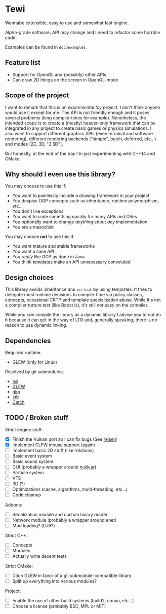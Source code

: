 # Tewi

Wannabe extensible, easy to use and somewhat fast engine.

Alpha-grade software, API may change and I need to refactor some horrible code.

Examples can be found in `doc/examples`.

## Feature list

 * Support for OpenGL and (possibly) other APIs
 * Can draw 2D things on the screen in OpenGL-mode

## Scope of the project

I want to remark that this is an _experimental toy project_, I don't think anyone would use it except for me.
The API is not friendly enough and it poses several problems (long compile-times for example).
Nonetheless, the intended scope is to create a (mostly) header-only framework that can be integrated in any project to create basic games or physics simulations. I also want to support different graphics APIs (even terminal and software rendering), different rendering backends ("simple", batch, deferred, etc...) and modes (2D, 3D, "2.5D").

But honestly, at the end of the day I'm just experimenting with C++14 and CMake.

## Why should I even use this library?

You may choose to use this if:

 * You want to painlessly include a drawing framework in your project
 * You despise OOP concepts such as inheritance, runtime polymorphism, etc...
 * You don't like exceptions
 * You want to code something quickly for many APIs and OSes
 * You optionally want to change _anything_ about _any_ implementation
 * You are a masochist

You may choose **not** to use this if:

 * You want mature and stable frameworks
 * You want a sane API
 * You _really_ like OOP as done in Java
 * You think templates make an API unnecessary convoluted

## Design choices

This library avoids inheritance and `virtual` by using templates.
It tries to delegate most runtime decisions to compile-time via policy classes, concepts, occasional CRTP and template specialization abuse.
While it's not a compiler turture test (like Boost is), it's still not easy on the compiler.

While you _can_ compile the library as a dynamic library I advise you to _not_ do it because it can get in the way of LTO and, generally speaking, there is no reason to use dynamic linking.

## Dependencies

Required runtime:

 * GLEW (only for Linux)

Resolved by git submodules:

 * [asl](https://github.com/andry-dev/asl)
 * [GLFW](https://github.com/glfw/glfw)
 * [glm](https://github.com/g-truc/glm)
 * [stb](https://github.com/nothings/stb)
 * [Catch](https://github.com/philsquared/Catch)

## TODO / Broken stuff

Strict engine stuff:

 * [x] Finish the Vulkan port so I can fix bugs (See [reisen](https://github.com/andry-dev/reisen))
 * [x] Implement GLFW mouse support (again)
 * [ ] Implement basic 2D stuff (like rotations)
 * [ ] Basic event system
 * [ ] Basic sound system
 * [ ] GUI (probably a wrapper around [nuklear](https://github.com/vurtun/nuklear))
 * [ ] Particle system
 * [ ] VFS
 * [ ] 3D (?)
 * [ ] Optimizations (cache, algorithms, multi-threading, etc...)
 * [ ] Code cleanup

Addons:

 * [ ] Serialization module and custom binary reader
 * [ ] Network module (probably a wrapper around enet)
 * [ ] Mod loading? (LUA?)

Strict C++:

 * [ ] Concepts
 * [ ] Modules
 * [ ] Actually write decent tests

Strict CMake:

 * [ ] Ditch GLEW in favor of a git submodule-compatible library
 * [ ] Split up everything into various modules?

Project:

 * [ ] Enable the use of other build systems (build2, conan, etc...)
 * [ ] Choose a license (probably BSD, MPL or MIT)

